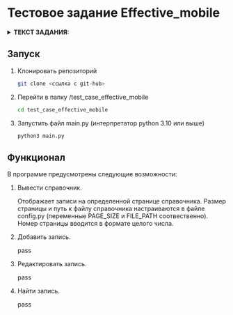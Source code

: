 # Тестовое задание Effective_mobile

<details>
<summary><b>ТЕКСТ ЗАДАНИЯ:</b></summary>

Реализовать телефонный справочник со следующими возможностями:

1. Вывод постранично записей из справочника на экран
2. Добавление новой записи в справочник
3. Возможность редактирования записей в справочнике
4. Поиск записей по одной или нескольким характеристикам

Требования к программе:

1. Реализация интерфейса через консоль (без веб- или графического интерфейса)
2. Хранение данных должно быть организовано в виде текстового файла, формат которого придумывает сам программист
3. В справочнике хранится следующая информация: фамилия, имя, отчество, название организации, телефон рабочий, телефон личный (сотовый)

Плюсом будет:

1. аннотирование функций и переменных
2. документирование функций
3. подробно описанный функционал программы
4. размещение готовой программы и примера файла с данными на github

</details>

## Запуск

1. Клонировать репозиторий

    ```bash
    git clone <ссылка с git-hub>
    ```

2. Перейти в папку /test_case_effective_mobile

    ```bash
    cd test_case_effective_mobile
    ```

3. Запустить файл main.py (интерпретатор python 3.10 или выше)

    ```bash
    python3 main.py
    ```

## Функционал

В программе предусмотрены следующие возможности:

1. Вывести справочник.

    Отображает записи на определенной странице справочника. Размер страницы и путь к файлу справочника настраиваются в файле config.py (переменные PAGE_SIZE и FILE_PATH соотвественно).  
    Номер страницы вводится в формате целого числа.

2. Добавить запись.

    pass

3. Редактировать запись.

    pass

4. Найти запись.

    pass
